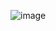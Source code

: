 ![image](https://user-images.githubusercontent.com/59840706/184284634-f2310ef4-150a-471a-a8fb-5f11c9bffcb7.png)
